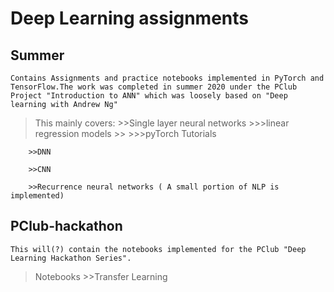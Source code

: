 # Deep Learning assignments

## Summer
    Contains Assignments and practice notebooks implemented in PyTorch and TensorFlow.The work was completed in summer 2020 under the PClub Project "Introduction to ANN" which was loosely based on "Deep learning with Andrew Ng"
>This mainly covers:
        >>Single layer neural networks
            >>>linear regression models
        >>
            >>>pyTorch Tutorials
>
        >>DNN 
>
        >>CNN
>
        >>Recurrence neural networks ( A small portion of NLP is implemented)
    

## PClub-hackathon
    This will(?) contain the notebooks implemented for the PClub "Deep Learning Hackathon Series".
> Notebooks
    >>Transfer Learning